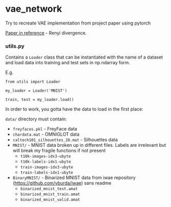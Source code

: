 # vae_network
Try to recreate VAE implementation from project paper using pytorch

[Paper in reference](https://arxiv.org/pdf/1602.02311.pdf) - Renyi divergence.

### utils.py

Contains a `Loader` class that can be instantiated with the name of a dataset and load data into training and test sets in np.ndarray form.

E.g. 
```
from utils import Loader

my_loader = Loader('MNIST')

train, test = my_loader.load()
```
In order to work, you gotta have the data to load in the first place:

`data/` directory must contain:
  - `freyfaces.pkl`  - FreyFace data
  - `chardata.mat` - OMNIGLOT data
  - `caltech101_silhouettes_28.mat` - Silhouettes data
  - `MNIST/` - MNIST data broken up in different files. Labels are irrelevant but will break my fragile functions if not present
    - `t10k-images-idx3-ubyte`
    - `t10k-labels-idx1-ubyte`
    - `train-images-idx3-ubyte`
    - `train-labels-idx1-ubyte`
   - `BinaryMNIST/` - Binarized MNIST data from iwae repository (https://github.com/yburda/iwae) sans readme
      - `binarized_mnist_test.amat`
      - `binarized_mnist_train.amat`
      - `binarized_mnist_valid.amat`
    
